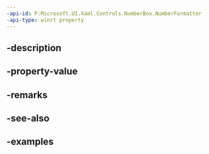 ```yaml
---
-api-id: P:Microsoft.UI.Xaml.Controls.NumberBox.NumberFormatter
-api-type: winrt property
---
```


## -description

## -property-value

## -remarks

## -see-also

## -examples

